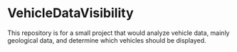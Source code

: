 # VehicleDataVisibility
This repository is for a small project that would analyze vehicle data, mainly geological data, and determine which vehicles should be displayed.
